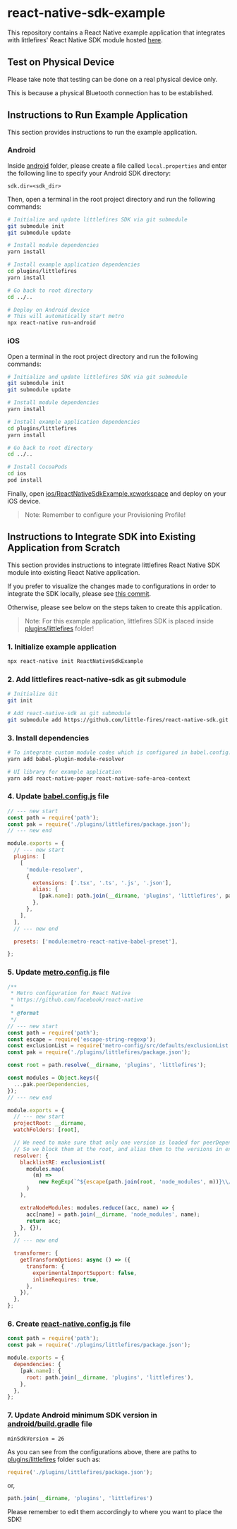 # react-native-sdk-example

This repository contains a React Native example application that integrates with littlefires' React Native SDK module hosted [here](https://github.com/little-fires/react-native-sdk).

## Test on Physical Device

Please take note that testing can be done on a real physical device only.

This is because a physical Bluetooth connection has to be established.

## Instructions to Run Example Application

This section provides instructions to run the example application.

### Android

Inside [android](android) folder, please create a file called `local.properties` and enter the following line to specify your Android SDK directory:

```
sdk.dir=<sdk_dir>
```

Then, open a terminal in the root project directory and run the following commands:

```bash
# Initialize and update littlefires SDK via git submodule
git submodule init
git submodule update

# Install module dependencies
yarn install

# Install example application dependencies
cd plugins/littlefires
yarn install

# Go back to root directory
cd ../..

# Deploy on Android device
# This will automatically start metro
npx react-native run-android
```

### iOS

Open a terminal in the root project directory and run the following commands:

```bash
# Initialize and update littlefires SDK via git submodule
git submodule init
git submodule update

# Install module dependencies
yarn install

# Install example application dependencies
cd plugins/littlefires
yarn install

# Go back to root directory
cd ../..

# Install CocoaPods
cd ios
pod install
```

Finally, open [ios/ReactNativeSdkExample.xcworkspace](ios/ReactNativeSdkExample.xcworkspace) and deploy on your iOS device.

> Note: Remember to configure your Provisioning Profile!

## Instructions to Integrate SDK into Existing Application from Scratch

This section provides instructions to integrate littlefires React Native SDK module into existing React Native application.

If you prefer to visualize the changes made to configurations in order to integrate the SDK locally, please see [this commit](https://github.com/little-fires/react-native-sdk-example/commit/7ad5a7ecd68ab3a1dd6cfc0350ac96082e5aec56).

Otherwise, please see below on the steps taken to create this application.

> Note: For this example application, littlefires SDK is placed inside [plugins/littlefires](plugins/littlefires) folder!

### 1. Initialize example application
```bash
npx react-native init ReactNativeSdkExample
```

### 2. Add littlefires react-native-sdk as git submodule
```bash
# Initialize Git
git init

# Add react-native-sdk as git submodule
git submodule add https://github.com/little-fires/react-native-sdk.git plugins/littlefires/
```

### 3. Install dependencies
```bash
# To integrate custom module codes which is configured in babel.config.js
yarn add babel-plugin-module-resolver

# UI library for example application
yarn add react-native-paper react-native-safe-area-context
```

### 4. Update [babel.config.js](babel.config.js) file
```js
// --- new start
const path = require('path');
const pak = require('./plugins/littlefires/package.json');
// --- new end

module.exports = {
  // --- new start
  plugins: [
    [
      'module-resolver',
      {
        extensions: ['.tsx', '.ts', '.js', '.json'],
        alias: {
          [pak.name]: path.join(__dirname, 'plugins', 'littlefires', pak.source),
        },
      },
    ],
  ],
  // --- new end

  presets: ['module:metro-react-native-babel-preset'],

};
```
### 5. Update [metro.config.js](metro.config.js) file
```js
/**
 * Metro configuration for React Native
 * https://github.com/facebook/react-native
 *
 * @format
 */
// --- new start
const path = require('path');
const escape = require('escape-string-regexp');
const exclusionList = require('metro-config/src/defaults/exclusionList');
const pak = require('./plugins/littlefires/package.json');

const root = path.resolve(__dirname, 'plugins', 'littlefires');

const modules = Object.keys({
  ...pak.peerDependencies,
});
// --- new end

module.exports = {
  // --- new start
  projectRoot: __dirname,
  watchFolders: [root],

  // We need to make sure that only one version is loaded for peerDependencies
  // So we block them at the root, and alias them to the versions in example's node_modules
  resolver: {
    blacklistRE: exclusionList(
      modules.map(
        (m) =>
          new RegExp(`^${escape(path.join(root, 'node_modules', m))}\\/.*$`)
      )
    ),

    extraNodeModules: modules.reduce((acc, name) => {
      acc[name] = path.join(__dirname, 'node_modules', name);
      return acc;
    }, {}),
  },
  // --- new end

  transformer: {
    getTransformOptions: async () => ({
      transform: {
        experimentalImportSupport: false,
        inlineRequires: true,
      },
    }),
  },
};
```

### 6. Create [react-native.config.js](react-native.config.js) file
```js
const path = require('path');
const pak = require('./plugins/littlefires/package.json');

module.exports = {
  dependencies: {
    [pak.name]: {
      root: path.join(__dirname, 'plugins', 'littlefires'),
    },
  },
};
```

### 7. Update Android minimum SDK version in [android/build.gradle](android/build.gradle) file
```
minSdkVersion = 26
```

As you can see from the configurations above, there are paths to [plugins/littlefires](plugins/littlefires) folder such as:
```js
require('./plugins/littlefires/package.json');
```
or,
```js
path.join(__dirname, 'plugins', 'littlefires')
```


Please remember to edit them accordingly to where you want to place the SDK!
